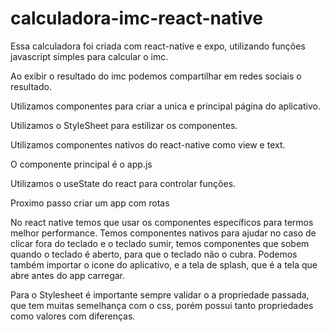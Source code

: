 # calculadora-imc-react-native

Essa calculadora foi criada com react-native e expo, utilizando funções javascript simples para calcular o imc.

Ao exibir o resultado do imc podemos compartilhar em redes sociais o resultado.

Utilizamos componentes para criar a unica e principal página do aplicativo.

Utilizamos o StyleSheet para estilizar os componentes.

Utilizamos componentes nativos do react-native como view e text.

O componente principal é o app.js

Utilizamos o useState do react para controlar funções.

Proximo passo criar um app com rotas

No react native temos que usar os componentes específicos para termos melhor performance. Temos componentes nativos para ajudar no caso de clicar fora do teclado e o teclado sumir, temos componentes que sobem quando o teclado é aberto, para que o teclado não o cubra. Podemos também importar o icone do aplicativo, e a tela de splash, que é a tela que abre antes do app carregar. 

Para o Stylesheet é importante sempre validar o a propriedade passada, que tem muitas semelhança com o css, porém possui tanto propriedades como valores com diferenças.